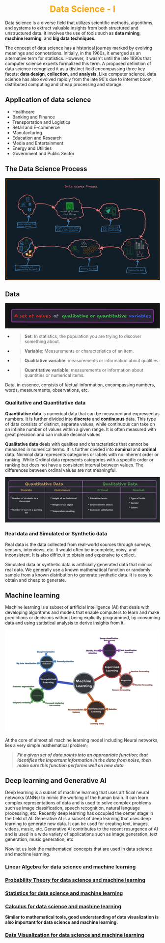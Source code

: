 <h1 align="center" style="color: orange"> Data Science - I </h1>


Data science is a diverse field that utilizes scientific methods, algorithms, and systems to extract valuable insights from both structured and unstructured data. It involves the use of tools such as **data mining**, **machine learning**, and **big data techniques**.

The concept of data science has a historical journey marked by evolving meanings and connotations. Initially, in the 1960s, it emerged as an alternative term for statistics. However, it wasn't until the late 1990s that computer science experts formalized this term. A proposed definition of data science recognized it as a distinct field encompassing three key facets: **data design**, **collection**, and **analysis**. Like computer science, data science has also evolved rapidly from the late 90's due to internet boom, distributed computing and cheap processing and storage.

## Application of data science

- Healthcare
- Banking and Finance
- Transportation and Logistics
- Retail and E-commerce
- Manufacturing
- Education and Research
- Media and Entertainment
- Energy and Utilities
- Government and Public Sector

## The Data Science Process

![Data science process graphical representation](./img/Data_science_process.png)

## Data

![Definition of data](./img/data_def.png)

- > **Set**: In statistics, the population you are trying to discover something about.

- > **Variable**: Measurements or characteristics of an item.

- > **Qualitative variable**: measurements or information about qualities.

- > **Quantitative variable**: measurements or information about quantities or numerical items.

Data, in essence, consists of factual information, encompassing numbers, words, measurements, observations, etc. 

### Qualitative and Quantitative data

**Quantitative data** is numerical data that can be measured and expressed as numbers. It is further divided into **discrete** and **continuous** data. This type of data consists of distinct, separate values, while continuous can take on an infinite number of values within a given range. It is often measured with great precision and can include decimal values.

**Qualitative data** deals with qualities and characteristics that cannot be measured in numerical terms. It is further divided into **nominal** and **ordinal** data. Nominal data represents categories or labels with no inherent order or ranking. While Ordinal data represents categories with a specific order or ranking but does not have a consistent interval between values. The differences between ordinal values are not meaningful. 

![Quantitative vs Qualitative data](./img/Types_of_data.png)

### Real data and Simulated or Synthetic data

Real data is the data collected from real-world sources through surveys, sensors, interviews, etc. It would often be incomplete, noisy, and inconsistent. It is also difficult to obtain and expensive to collect.

Simulated data or synthetic data is artificially generated data that mimics real data. We generally use a known mathematical function or randomly sample from a known distribution to generate synthetic data. It is easy to obtain and cheap to generate.

## Machine learning

Machine learning is a subset of artificial intelligence (AI) that deals with developing algorithms and models that enable computers to learn and make predictions or decisions without being explicitly programmed, by consuming data and using statistical analysis to derive insights from it. 

![Ml tree](./img/ml_tree.png)

At the core of almost all machine learning model including Neural networks, lies a very simple mathematical problem; 

> **_Fit a given set of data points into an appropriate function; that identifies the important information in the data from noise, then make sure this function performs well on new data_**

## Deep learning and Generative AI

Deep learning is a subset of machine learning that uses artificial neural networks (ANNs) to mimic the working of the human brain. It can learn complex representations of data and is used to solve complex problems such as image classification, speech recognition, natural language processing, etc. Recently deep learning has occupied the center stage in the field of AI. Generative AI is a subset of deep learning that uses deep learning to generate new data. It can be used for creating text,  images, videos, music, etc. Generative AI contributes to the recent resurgence of AI and is used in a wide variety of applications such as image generation, text generation, music generation, etc.

Now let us look the mathematical concepts that are used in data science and machine learning.

### [Linear Algebra for data science and machine learning](./Linear_algebra.md)

### [Probability Theory for data science and machine learning](./Probability.md)

### [Statistics for data science and machine learning](./Statistics.md)

### [Calculus for data science and machine learning](./Calculus.md)

**Similar to mathematical tools, good understanding of data visualization is also important for data science and machine learning.**
### [Data Visualization for data science and machine learning](./Data_visualization.md)



